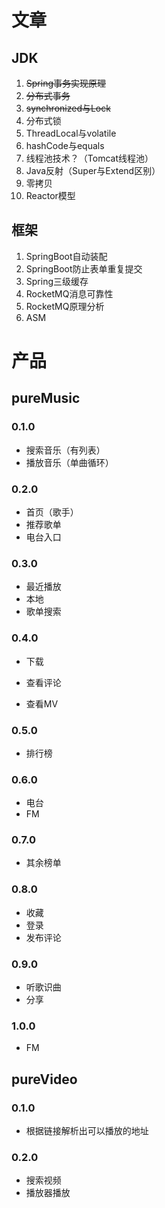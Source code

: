 # 文章

## JDK

1. ~~Spring事务实现原理~~
2. ~~分布式事务~~
3. ~~synchronized与Lock~~
4. 分布式锁
5. ThreadLocal与volatile
6. hashCode与equals
7. 线程池技术？（Tomcat线程池）
8. Java反射（Super与Extend区别）
9. 零拷贝
10. Reactor模型

## 框架

1. SpringBoot自动装配
2. SpringBoot防止表单重复提交
3. Spring三级缓存
4. RocketMQ消息可靠性
5. RocketMQ原理分析
6. ASM

# 产品

## pureMusic

### 0.1.0

- 搜索音乐（有列表）
- 播放音乐（单曲循环）

### 0.2.0

- 首页（歌手）
- 推荐歌单
- 电台入口

### 0.3.0

- 最近播放
- 本地
- 歌单搜索

### 0.4.0

- 下载

- 查看评论
- 查看MV

### 0.5.0

- 排行榜

### 0.6.0

- 电台
- FM

### 0.7.0

- 其余榜单

### 0.8.0

- 收藏
- 登录
- 发布评论

### 0.9.0

- 听歌识曲
- 分享

### 1.0.0

- FM

## pureVideo

### 0.1.0

- 根据链接解析出可以播放的地址

### 0.2.0

- 搜索视频
- 播放器播放